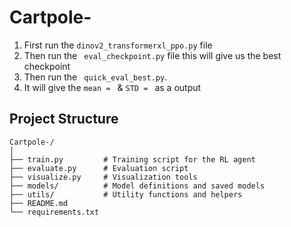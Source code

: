 # Cartpole-
1. First run the `dinov2_transformerxl_ppo.py` file
2. Then run the ` eval_checkpoint.py` file this will give us the best checkpoint
3. Then run the ` quick_eval_best.py`.
4. It will give the ``mean = `` & ``STD = `` as a output
## Project Structure

```
Cartpole-/
│
├── train.py         # Training script for the RL agent
├── evaluate.py      # Evaluation script
├── visualize.py     # Visualization tools
├── models/          # Model definitions and saved models
├── utils/           # Utility functions and helpers
├── README.md
└── requirements.txt
```
